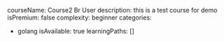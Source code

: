 courseName: Course2 Br User
description: this is a test course for demo
isPremium: false
complexity: beginner
categories:
- golang
isAvailable: true
learningPaths: []